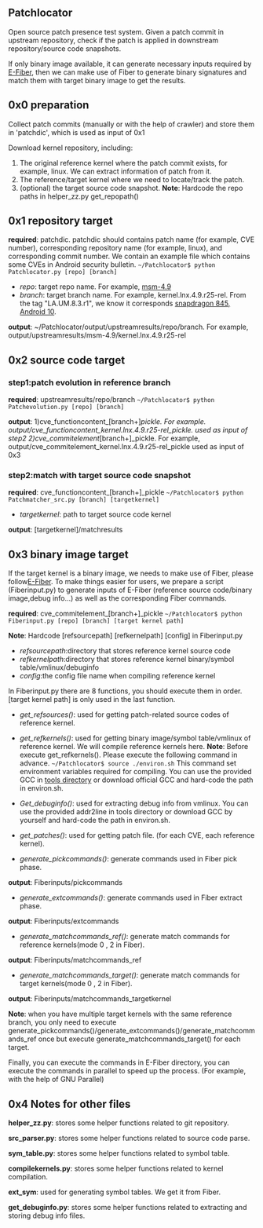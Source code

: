 ## Patchlocator

Open source patch presence test system. Given a patch commit in upstream repository, check if the patch is applied in downstream repository/source code snapshots.

If only binary image available, it can generate necessary inputs required by [E-Fiber](https://github.com/zhangzhenghsy/fiber-1/tree/E-Fiber), then we can make use of Fiber to generate binary signatures and match them with target binary image to get the results.

## 0x0 preparation

Collect patch commits (manually or with the help of crawler) and store them in 'patchdic', which is used as input of 0x1

Download kernel repository, including:
1) The original reference kernel where the patch commit exists, for example, linux. We can extract information of patch from it.
2) The reference/target kernel where we need to locate/track the patch. 
3) (optional) the target source code snapshot.
**Note**: Hardcode the repo paths in helper_zz.py get_repopath()

## 0x1 repository target
**required**: patchdic. patchdic should contains patch name (for example, CVE number), corresponding repository name (for example, linux), and corresponding commit number. We contain an example file which contains some CVEs in Android security bulletin. 
`~/Patchlocator$ python Patchlocator.py [repo] [branch]`

- *repo*: target repo name. For example, [msm-4.9](https://source.codeaurora.org/quic/la/kernel/msm-4.9/)
- *branch*: target branch name. For example, kernel.lnx.4.9.r25-rel. From the tag "LA.UM.8.3.r1", we know it corresponds [snapdragon 845, Android 10](https://wiki.codeaurora.org/xwiki/bin/QAEP/release). 

**output**:
~/Patchlocator/output/upstreamresults/repo/branch. For example, output/upstreamresults/msm-4.9/kernel.lnx.4.9.r25-rel

## 0x2 source code target
### step1:patch evolution in reference branch
**required**: upstreamresults/repo/branch
`~/Patchlocator$ python Patchevolution.py [repo] [branch]`

**output**:
1)cve_functioncontent_[branch+]_pickle. For example. output/cve_functioncontent_kernel.lnx.4.9.r25-rel_pickle.
used as input of step2
2)cve_commitelement_[branch+]_pickle. For example, output/cve_commitelement_kernel.lnx.4.9.r25-rel_pickle
used as input of 0x3

### step2:match with target source code snapshot
**required**: cve_functioncontent_[branch+]_pickle
`~/Patchlocator$ python Patchmatcher_src.py [branch] [targetkernel]`

- *targetkernel*: path to target source code kernel

**output**: 
[targetkernel]/matchresults

## 0x3 binary image target

If the target kernel is a binary image, we needs to make use of Fiber, please follow[E-Fiber](https://github.com/zhangzhenghsy/fiber-1/tree/E-Fiber). To make things easier for users, we prepare a script (Fiberinput.py) to generate inputs of E-Fiber (reference source code/binary image,debug info...) as well as the corresponding Fiber commands.

**required**: cve_commitelement_[branch+]_pickle
`~/Patchlocator$ python Fiberinput.py [repo] [branch] [target kernel path]`

**Note**: Hardcode [refsourcepath] [refkernelpath] [config] in Fiberinput.py
- *refsourcepath*:directory that stores reference kernel source code
- *refkernelpath*:directory that stores reference kernel binary/symbol table/vmlinux/debuginfo
- *config*:the config file name when compiling reference kernel

In Fiberinput.py there are 8 functions, you should execute them in order. [target kernel path] is only used in the last function.

- *get_refsources()*: used for getting patch-related source codes of reference kernel.
- *get_refkernels()*: used for getting binary image/symbol table/vmlinux of reference kernel. We will compile reference kernels here.
**Note**: Before execute get_refkernels(). Please execute the following command in advance.
`~/Patchlocator$ source ./environ.sh`
This command set environment variables required for compiling. You can use the provided GCC in [tools directory](https://drive.google.com/drive/folders/1AeoCTErs2ZuE9e-Ds88zOq57OqmB4RP2?usp=sharing) or download official GCC and hard-code the path in environ.sh.
- *Get_debuginfo()*: used for extracting debug info from vmlinux. You can use the provided addr2line in tools directory or download GCC by yourself and hard-code the path in environ.sh. 
- *get_patches()*: used for getting patch file. (for each CVE, each reference kernel).

- *generate_pickcommands()*: generate commands used in Fiber pick phase.

**output**: Fiberinputs/pickcommands
- *generate_extcommands()*: generate commands used in Fiber extract phase.

**output**: Fiberinputs/extcommands
- *generate_matchcommands_ref()*: generate match commands for reference kernels(mode 0 , 2 in Fiber).

**output**: Fiberinputs/matchcommands_ref
- *generate_matchcommands_target()*: generate match commands for target kernels(mode 0 , 2 in Fiber).

**output**: Fiberinputs/matchcommands_targetkernel

**Note**: when you have multiple target kernels with the same reference branch, you only need to execute generate_pickcommands()/generate_extcommands()/generate_matchcommands_ref once but execute generate_matchcommands_target() for each target.

Finally, you can execute the commands in E-Fiber directory, you can execute the commands in parallel to speed up the process. (For example, with the help of GNU Parallel) 
## 0x4 Notes for other files

**helper_zz.py**: stores some helper functions related to git repository.

**src_parser.py**: stores some helper functions related to source code parse.

**sym_table.py**: stores some helper functions related to symbol table.

**compilekernels.py**: stores some helper functions related to kernel compilation.

**ext_sym**: used for generating symbol tables. We get it from Fiber.

**get_debuginfo.py**: stores some helper functions related to extracting and storing debug info files.
